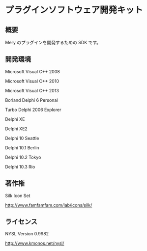 プラグインソフトウェア開発キット
================================

概要
----
Mery のプラグインを開発するための SDK です。

開発環境
--------
Microsoft Visual C++ 2008

Microsoft Visual C++ 2010

Microsoft Visual C++ 2013

Borland Delphi 6 Personal

Turbo Delphi 2006 Explorer

Delphi XE

Delphi XE2

Delphi 10 Seattle

Delphi 10.1 Berlin

Delphi 10.2 Tokyo

Delphi 10.3 Rio

著作権
------
Silk Icon Set

http://www.famfamfam.com/lab/icons/silk/

ライセンス
----------
NYSL Version 0.9982

http://www.kmonos.net/nysl/

